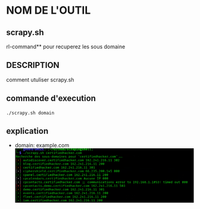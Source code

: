 # NOM DE L'OUTIL
## scrapy.sh 

rl-command** pour recuperez les sous domaine 

## DESCRIPTION
comment utuliser scrapy.sh
## commande d'execution
```
./scrapy.sh domain
```
## explication
* domain: example.com
![image](https://github.com/Hegeldirkk/scrapingshell/blob/lisezmoi-ghoze/lisez-moi/scrapy.png)


